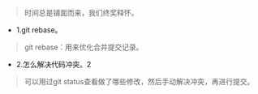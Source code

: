 >时间总是铺面而来，我们终奖释怀。

- 1.git rebase。

>git rebase：用来优化合并提交记录。

- 2.怎么解决代码冲突。2

>可以用过git status查看做了哪些修改，然后手动解决冲突，再进行提交。

[](http://dexian.net.cn/archives/git-chuang-jian-fen-zhi--ti-jiao-dai-ma-xiang-xi-liu-cheng)
